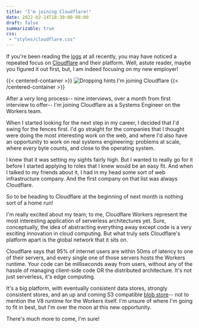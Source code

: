 ```yaml
---
title: "I'm joining Cloudflare!"
date: 2022-02-24T18:39:00-08:00
draft: false
summarizable: true
css:
 - "styles/cloudflare.css"
---
```


If you're been reading the [logs](/logs) at all recently, you may have noticed a repeated focus on [Cloudflare](https://www.cloudflare.com/) and their platform. Well, astute reader, maybe you figured it out first, but, I am indeed focusing on my new employer!

{{< centered-container >}}
![Dropping hints I'm joining Cloudflare](/images/single.webp)
{{< /centered-container >}}

After a _very_ long process-- nine interviews, over a month from first interview to offer-- I'm joining Cloudflare as a Systems Engineer on the Workers team.

When I started looking for the next step in my career, I decided that I'd swing for the fences first. I'd go straight for the companies that I thought were doing the most interesting work on the web, and where I'd also have an opportunity to work on real systems engineering: problems at scale, where every byte counts, and close to the operating system.

I knew that it was setting my sights fairly high. But I wanted to really go for it before I started applying to roles that I knew would be an easy fit. And when I talked to my friends about it, I had in my head some sort of web infrastructure company. And the first company on that list was always Cloudflare.

So to be heading to Cloudflare at the beginning of next month is nothing sort of a home run! 

I'm really excited about my team; to me, Cloudflare Workers represent the most interesting application of serverless architectures yet. Sure, conceptually, the idea of abstracting everything away except code is a very exciting innovation in cloud computing. But what truly sets Cloudflare's platform apart is the global network that it sits on.

Cloudflare says that 95% of internet users are within 50ms of latency to one of their servers, and every single one of those servers hosts the Workers runtime. Your code can be milliseconds away from users, without any of the hassle of managing client-side code OR the distributed architecture. It's not just serverless, it's edge computing.

It's a big platform, with eventually consistent data stores, strongly consistent stores, and an up and coming S3 compatible [blob store](https://blog.cloudflare.com/introducing-r2-object-storage/)-- not to mention the V8 runtime for the Workers itself. I'm unsure of where I'm going to fit in best, but I'm over the moon at this new opportunity.

There's much more to come, I'm sure!
